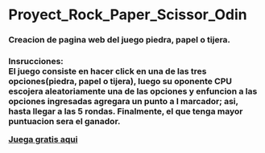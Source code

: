 
  
# Proyect_Rock_Paper_Scissor_Odin
<h3>Creacion de pagina web del juego piedra, papel o tijera.<h3/>

Insrucciones: <br>
El juego consiste en hacer click en una de las tres opciones(piedra, papel o tijera), 
luego su oponente CPU escojera aleatoriamente una de las opciones y enfuncion a las
opciones ingresadas agregara un punto a l marcador; asi, hasta llegar a las 5 rondas.
Finalmente, el que tenga mayor puntuacion sera el ganador.

<a href= 'https://asanchezg96.github.io/Proyect_Rock_Paper_Scissor_Odin/index.html'>  Juega gratis aqui </a>
